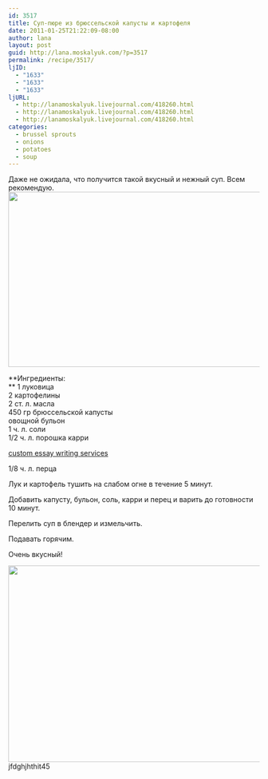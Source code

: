```yaml
---
id: 3517
title: Суп-пюре из брюссельской капусты и картофеля
date: 2011-01-25T21:22:09-08:00
author: lana
layout: post
guid: http://lana.moskalyuk.com/?p=3517
permalink: /recipe/3517/
ljID:
  - "1633"
  - "1633"
  - "1633"
ljURL:
  - http://lanamoskalyuk.livejournal.com/418260.html
  - http://lanamoskalyuk.livejournal.com/418260.html
  - http://lanamoskalyuk.livejournal.com/418260.html
categories:
  - brussel sprouts
  - onions
  - potatoes
  - soup
---
```

<div id="_mcePaste">
  Даже не ожидала, что получится такой вкусный и нежный суп. Всем рекомендую.
</div>

<div>
</div>

<div>
  <img loading="lazy" class="alignnone" title="brussell sprouts" src="http://farm6.static.flickr.com/5093/5389485390_d661489814_z.jpg" alt="" width="640" height="351" />
</div>

**Ингредиенты:  
** 1 луковица  
2 картофелины  
2 ст. л. масла  
450 гр брюссельской капусты  
овощной бульон  
1 ч. л. соли  
1/2 ч. л. порошка карри

<div>
  <a href='http://cheapessaywritingservicee.com/' title='custom essay writing services'>custom essay writing services</a>
</div>

1/8 ч. л. перца

Лук и картофель тушить на слабом огне в течение 5 минут.

Добавить капусту, бульон, соль, карри и перец и варить до готовности 10 минут.

Перелить суп в блендер и измельчить.

Подавать горячим.

Очень вкусный!

<img loading="lazy" class="alignnone" title="brussell sprouts" src="http://farm6.static.flickr.com/5096/5389483052_82431a45f0_z.jpg" alt="" width="640" height="394" /> 

<div>
  jfdghjhthit45
</div>
